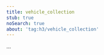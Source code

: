 ```yaml
---
title: vehicle_collection
stub: true
noSearch: true
about: 'tag:h3/vehicle_collection'
---
```

  ...
  